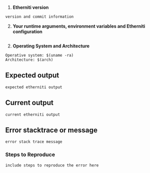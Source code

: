 1. **Etherniti version**

```
version and commit information
```

2. **Your runtime arguments, environment variables and Etherniti configuration**

```

```

2. **Operating System and Architecture**

```
Operative system: $(uname -ra)
Architecture: $(arch)
```

## Expected output

```
expected etherniti output
```

## Current output

```
current etherniti output
```

## Error stacktrace or message

```
error stack trace message
```

### Steps to Reproduce

```
include steps to reproduce the error here
```